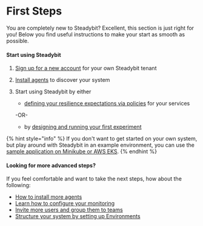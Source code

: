 # First Steps

You are completely new to Steadybit? Excellent, this section is just right for you! Below you find useful instructions to make your start as smooth as possible.

#### Start using Steadybit

1. [Sign up for a new account](https://www.steadybit.com/get-started/) for your own Steadybit tenant
2. [Install agents](quick-start/set-up-agents.md) to discover your system
3.  Start using Steadybit by either

    * [defining your resilience expectations via policies](quick-start/define-resilience-policies.md) for your services

    \-OR-

    * by [designing and running your first experiment](quick-start/run-experiment.md)

{% hint style="info" %}
If you don't want to get started on your own system, but play around with Steadybit in an example environment, you can use the [sample application on Minikube or AWS EKS](quick-start/deploy-example-application.md).
{% endhint %}

#### Looking for more advanced steps?

If you feel comfortable and want to take the next steps, how about the following:

* [How to install more agents](install-and-configure/install-agents/README.md)
* [Learn how to configure your monitoring](install-and-configure/configure-monitoring/README.md)
* [Invite more users and group them to teams](install-and-configure/manage-teams-and-users/README.md)
* [Structure your system by setting up Environments](install-and-configure/manage-environments/README.md)
